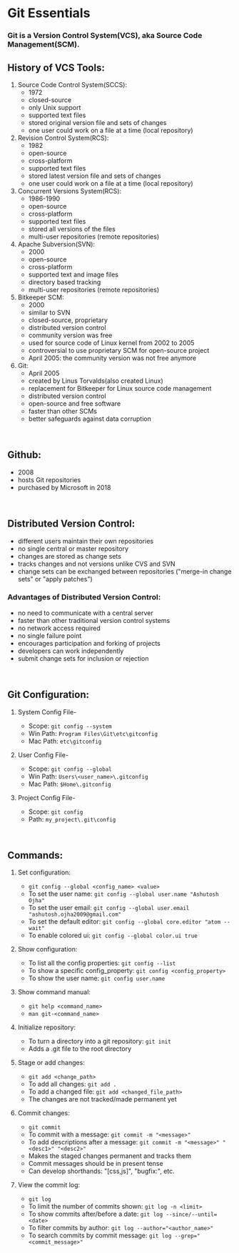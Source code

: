 # Git Essentials

### Git is a Version Control System(VCS), aka Source Code Management(SCM).

## History of VCS Tools:

1. Source Code Control System(SCCS):
    - 1972
    - closed-source
    - only Unix support
    - supported text files
    - stored original version file and sets of changes
    - one user could work on a file at a time (local repository)
2. Revision Control System(RCS):
    - 1982
    - open-source
    - cross-platform
    - supported text files
    - stored latest version file and sets of changes
    - one user could work on a file at a time (local repository)
3. Concurrent Versions System(RCS):
    - 1986-1990
    - open-source
    - cross-platform
    - supported text files
    - stored all versions of the files
    - multi-user repositories (remote repositories)
4. Apache Subversion(SVN):
    - 2000
    - open-source
    - cross-platform
    - supported text and image files
    - directory based tracking
    - multi-user repositories (remote repositories)
5. Bitkeeper SCM:
    - 2000
    - similar to SVN
    - closed-source, proprietary
    - distributed version control
    - community version was free
    - used for source code of Linux kernel from 2002 to 2005
    - controversial to use proprietary SCM for open-source project
    - April 2005: the community version was not free anymore
6. Git:
    - April 2005
    - created by Linus Torvalds(also created Linux)
    - replacement for Bitkeeper for Linux source code management
    - distributed version control
    - open-source and free software
    - faster than other SCMs
    - better safeguards against data corruption

<br>

## Github:
- 2008
- hosts Git repositories
- purchased by Microsoft in 2018

<br>

## Distributed Version Control:
- different users maintain their own repositories
- no single central or master repository
- changes are stored as change sets
- tracks changes and not versions unlike CVS and SVN
- change sets can be exchanged between repositories ("merge-in change sets" or "apply patches")

### Advantages of Distributed Version Control:
- no need to communicate with a central server
- faster than other traditional version control systems
- no network access required
- no single failure point
- encourages participation and forking of projects
- developers can work independently
- submit change sets for inclusion or rejection

<br>

## Git Configuration:

1. System Config File-
    - Scope:        `git config --system`
    - Win Path:     `Program Files\Git\etc\gitconfig`
    - Mac Path:     `etc\gitconfig`

2. User Config File-
    - Scope:        `git config --global`
    - Win Path:     `Users\<user_name>\.gitconfig`
    - Mac Path:     `$Home\.gitconfig`

3. Project Config File-
    - Scope:        `git config`
    - Path:         `my_project\.git\config`

<br>

## Commands:

1. Set configuration:
    - `git config --global <config_name> <value>`
    - To set the user name:        `git config --global user.name "Ashutosh Ojha"`
    - To set the user email:       `git config --global user.email "ashutosh.ojha2009@gmail.com"`
    - To set the default editor:   `git config --global core.editor "atom --wait"`
    - To enable colored ui:        `git config --global color.ui true`

2. Show configuration:
    - To list all the config properties:   `git config --list`
    - To show a specific config_property:  `git config <config_property>`
    - To show the user name:               `git config user.name`

2. Show command manual:
    - `git help <command_name>`
    - `man git-<command_name>`

3. Initialize repository:
    - To turn a directory into a git repository: `git init`
    - Adds a .git file to the root directory

4. Stage or add changes:
    - `git add <change_path>`
    - To add all changes:      `git add .`
    - To add a changed file:   `git add <changed_file_path>`
    - The changes are not tracked/made permanent yet

5. Commit changes:
    - `git commit`
    - To commit with a message:    `git commit -m "<message>"`
    - To add descriptions after a message: `git commit -m "<message>" "<desc1>" "<desc2>"`
    - Makes the staged changes permanent and tracks them
    - Commit messages should be in present tense
    - Can develop shorthands: "[css,js]", "bugfix:", etc.

3. View the commit log:
    - `git log`
    - To limit the number of commits shown: `git log -n <limit>`
    - To show commits after/before a date:  `git log --since/--until=<date>`
    - To filter commits by author:          `git log --author="<author_name>"`
    - To search commits by commit message:  `git log --grep="<commit_message>"`